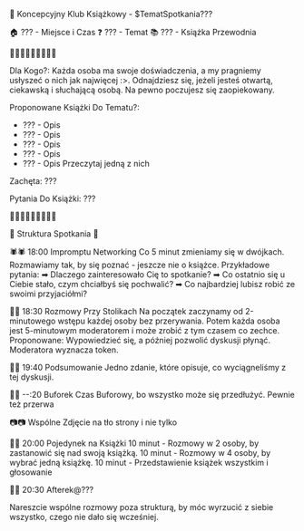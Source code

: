 🥥 Koncepcyjny Klub Książkowy - $TematSpotkania???

🏠 ??? - Miejsce i Czas
❓ ??? - Temat
📚 ??? - Książka Przewodnia

🥥🥥🥥🥥🥥🥥🥥🥥🥥

Dla Kogo?:
Każda osoba ma swoje doświadczenia, a my pragniemy usłyszeć o nich jak najwięcej :>.
Odnajdziesz się, jeżeli jesteś otwartą, ciekawską i słuchającą osobą.
Na pewno poczujesz się zaopiekowany.

Proponowane Książki Do Tematu?:
- ??? - Opis
- ??? - Opis
- ??? - Opis
- ??? - Opis
- ??? - Opis
Przeczytaj jedną z nich

Zachęta:
???

Pytania Do Książki:
???

🥥🥥🥥🥥🥥🥥🥥🥥🥥

🏹 Struktura Spotkania 🏹

🕷️🕷️ 18:00 Impromptu Networking
Co 5 minut zmieniamy się w dwójkach.
Rozmawiamy tak, by się poznać - jeszcze nie o książce.
Przykładowe pytania:
➡ Dlaczego zainteresowało Cię to spotkanie?
➡ Co ostatnio się u Ciebie stało, czym chciałbyś się pochwalić?
➡ Co najbardziej lubisz robić ze swoimi przyjaciółmi?

🏓🏓 18:30 Rozmowy Przy Stolikach
Na początek zaczynamy od 2-minutowego wstępu każdej osoby bez przerywania.
Potem każda osoba jest 5-minutowym moderatorem i może zrobić z tym czasem co zechce.
Proponowane: Wypowiedzieć się, a później pozwolić dyskusji płynąć.
Moderatora wyznacza token.

🎣🎣 19:40 Podsumowanie
Jedno zdanie, które opisuje, co wyciągneliśmy z tej dyskusji.

🦬🦬 --:20 Buforek
Czas Buforowy, bo wszystko może się przedłużyć.
Pewnie też przerwa

📷📷 Wspólne Zdjęcie na tło strony i nie tylko

🥊🥊 20:00 Pojedynek na Książki
10 minut - Rozmowy w 2 osoby, by zastanowić się nad swoją książką.
10 minut - Rozmowy w 4 osoby, by wybrać jedną książkę.
10 minut - Przedstawienie książek wszystkim i głosowanie

🎉🎉 20:30 Afterek@???

Nareszcie wspólne rozmowy poza strukturą,
by móc wyrzucić z siebie wszystko, czego nie dało się wcześniej.
